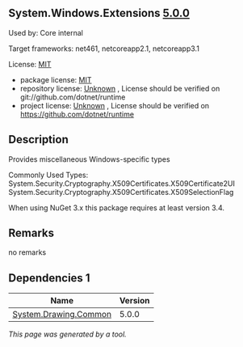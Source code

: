 System.Windows.Extensions [5.0.0](https://www.nuget.org/packages/System.Windows.Extensions/5.0.0)
--------------------

Used by: Core internal

Target frameworks: net461, netcoreapp2.1, netcoreapp3.1

License: [MIT](../../../../licenses/mit) 

- package license: [MIT](https://licenses.nuget.org/MIT) 
- repository license: [Unknown](git://github.com/dotnet/runtime) , License should be verified on git://github.com/dotnet/runtime
- project license: [Unknown](https://github.com/dotnet/runtime) , License should be verified on https://github.com/dotnet/runtime

Description
-----------
Provides miscellaneous Windows-specific types

Commonly Used Types:
System.Security.Cryptography.X509Certificates.X509Certificate2UI
System.Security.Cryptography.X509Certificates.X509SelectionFlag
 
When using NuGet 3.x this package requires at least version 3.4.

Remarks
-----------
no remarks


Dependencies 1
-----------

|Name|Version|
|----------|:----|
|[System.Drawing.Common](../../../../packages/nuget.org/system.drawing.common/5.0.0)|5.0.0|

*This page was generated by a tool.*